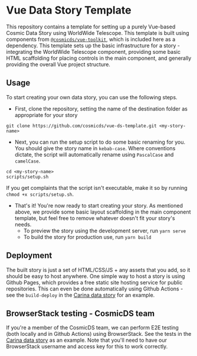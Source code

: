 # Vue Data Story Template

This repository contains a template for setting up a purely Vue-based Cosmic Data Story using WorldWide Telescope. This template is built using components from [`@cosmicds/vue-toolkit`](https://github.com/cosmicds/vue-toolkit), which is included here as a dependency. This template sets up the basic infrastructure for a story - integrating the WorldWide Telescope component, providing some basic HTML scaffolding for placing controls in the main component, and generally providing the overall Vue project structure.

## Usage

To start creating your own data story, you can use the following steps.

* First, clone the repository, setting the name of the destination folder as appropriate for your story
```
git clone https://github.com/cosmicds/vue-ds-template.git <my-story-name>
```
* Next, you can run the setup script to do some basic renaming for you. You should give the story name in `kebab-case`. Where conventions dictate, the script will automatically rename using `PascalCase` and `camelCase`.
```
cd <my-story-name>
scripts/setup.sh
```
If you get complaints that the script isn't executable, make it so by running `chmod +x scripts/setup.sh`.

* That's it! You're now ready to start creating your story. As mentioned above, we provide some basic layout scaffolding in the main component template, but feel free to remove whatever doesn't fit your story's needs.
    - To preview the story using the development server, run `yarn serve`
    - To build the story for production use, run `yarn build`

## Deployment

The built story is just a set of HTML/CSS/JS + any assets that you add, so it should be easy to host anywhere. One simple way to host a story is using Github Pages, which provides a free static site hosting service for public repositories. This can even be done automatically using Github Actions - see the `build-deploy` in the [Carina data story](https://github.com/cosmicds/carinads) for an example.

## BrowserStack testing - CosmicDS team

If you're a member of the CosmicDS team, we can perform E2E testing (both locally and in Github Actions) using BrowserStack. See the tests in the [Carina data story](https://github.com/cosmicds/carinads) as an example. Note that you'll need to have our BrowserStack username and access key for this to work correctly.
